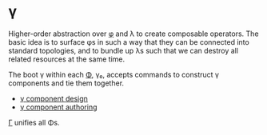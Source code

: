 # γ
Higher-order abstraction over [φ](phi.md) and λ to create composable operators. The basic idea is to surface φs in such a way that they can be connected into standard topologies, and to bundle up λs such that we can destroy all related resources at the same time.

The boot γ within each [Φ](Phi.md), γ₀, accepts commands to construct γ components and tie them together.

+ [γ component design](gamma-design.md)
+ [γ component authoring](gamma-authoring.md)

[Γ](Gamma.md) unifies all Φs.
